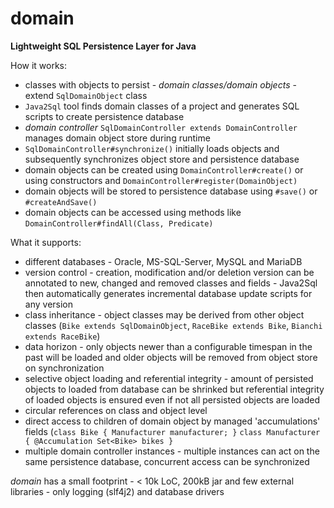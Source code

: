 # domain
**Lightweight SQL Persistence Layer for Java**

How it works:
- classes with objects to persist - _domain classes/domain objects_ - extend `SqlDomainObject` class
- `Java2Sql` tool finds domain classes of a project and generates SQL scripts to create persistence database
- _domain controller_ `SqlDomainController extends DomainController` manages domain object store during runtime
- `SqlDomainController#synchronize()` initially loads objects and subsequently synchronizes object store and persistence database
- domain objects can be created using `DomainController#create()` or using constructors and `DomainController#register(DomainObject)`
- domain objects will be stored to persistence database using `#save()` or `#createAndSave()`
- domain objects can be accessed using methods like `DomainController#findAll(Class, Predicate)`

What it supports:
- different databases - Oracle, MS-SQL-Server, MySQL and MariaDB
- version control - creation, modification and/or deletion version can be annotated to new, changed and removed classes and fields - Java2Sql then automatically generates incremental database update scripts for any version 
- class inheritance - object classes may be derived from other object classes (`Bike extends SqlDomainObject`, `RaceBike extends Bike`, `Bianchi extends RaceBike`)
- data horizon - only objects newer than a configurable timespan in the past will be loaded and older objects will be removed from object store on synchronization
- selective object loading and referential integrity - amount of persisted objects to loaded from database can be shrinked but referential integrity of loaded objects is ensured even if not all persisted objects are loaded
- circular references on class and object level
- direct access to children of domain object by managed 'accumulations' fields (`class Bike { Manufacturer manufacturer; }` `class Manufacturer { @Accumulation Set<Bike> bikes }`
- multiple domain controller instances - multiple instances can act on the same persistence database, concurrent access can be synchronized   

_domain_ has a small footprint - < 10k LoC, 200kB jar and few external libraries - only logging (slf4j2) and database drivers 

